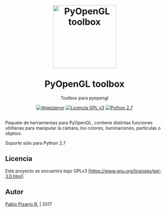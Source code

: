 <h1 align="center">
  <img alt="PyOpenGL toolbox" src="http://ppizarror.com/resources/other/python.png" width="200px" height="200px" />
  <br /><br />
  PyOpenGL toolbox</h1>
<p align="center">Toolbox para pyopengl</p>
<div align="center"><a href="http://ppizarror.com"><img alt="@ppizarror" src="http://ppizarror.com/badges/autor.svg" /></a>
<a href="https://www.gnu.org/licenses/"><img alt="Licencia GPL v3" src="http://ppizarror.com/badges/licenciagpl3.svg" /></a>
<a href="https://www.python.org/downloads/"><img alt="Python 2.7" src="http://ppizarror.com/badges/python27.svg" /></a>
</div><br />

Paquete de herramientas para PyOpenGL, contiene distintas funciones utilitarias para manipular la cámara, los colores, iluminaciones, particulas o objetos.

Soporte sólo para Python 2.7

## Licencia
Este proyecto se encuentra bajo GPLv3 [https://www.gnu.org/licenses/gpl-3.0.html]

## Autor
<a href="http://ppizarror.com" title="ppizarror">Pablo Pizarro R.</a> | 2017
